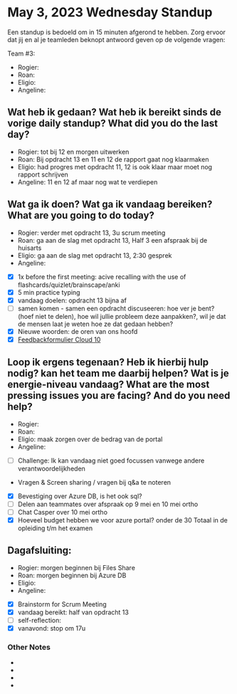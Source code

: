 # May 3, 2023 Wednesday Standup

Een standup is bedoeld om in 15 minuten afgerond te hebben. Zorg ervoor dat jij en al je teamleden beknopt antwoord geven op de volgende vragen:

Team #3:

- Rogier:
- Roan:
- Eligio:
- Angeline:

## Wat heb ik gedaan? Wat heb ik bereikt sinds de vorige daily standup? What did you do the last day?

- Rogier: tot bij 12 en morgen uitwerken
- Roan: Bij opdracht 13 en 11 en 12 de rapport gaat nog klaarmaken
- Eligio: had progres met opdracht 11, 12 is ook klaar maar moet nog rapport schrijven
- Angeline: 11 en 12 af maar nog wat te verdiepen

## Wat ga ik doen? Wat ga ik vandaag bereiken? What are you going to do today?

- Rogier: verder met opdracht 13, 3u scrum meeting
- Roan: ga aan de slag met opdracht 13, Half 3 een afspraak bij de huisarts
- Eligio: ga aan de slag met opdracht 13, 2:30 gesprek
- Angeline:
- [x] 1x before the first meeting: acive recalling with the use of flashcards/quizlet/brainscape/anki
- [x] 5 min practice typing
- [x] vandaag doelen: opdracht 13 bijna af
- [ ] samen komen - samen een opdracht discuseeren: hoe ver je bent? (hoef niet te delen), hoe wil jullie probleem deze aanpakken?, wil je dat de mensen laat je weten hoe ze dat gedaan hebben?
- [x] Nieuwe woorden: de oren van ons hoofd
- [x] [Feedbackformulier Cloud 10](https://docs.google.com/forms/d/e/1FAIpQLSf63hXidEpCTNu0h5_Td7hoVbuVnxeZ3pk_iuI2zBhHcKZnxw/viewform)

## Loop ik ergens tegenaan? Heb ik hierbij hulp nodig? kan het team me daarbij helpen? Wat is je energie-niveau vandaag? What are the most pressing issues you are facing? And do you need help?

- Rogier:
- Roan:
- Eligio: maak zorgen over de bedrag van de portal
- Angeline:
- [ ] Challenge: Ik kan vandaag niet goed focussen vanwege andere verantwoordelijkheden
- Vragen & Screen sharing / vragen bij q&a te noteren
- [x] Bevestiging over Azure DB, is het ook sql?
- [ ] Delen aan teammates over afspraak op 9 mei en 10 mei ortho
- [ ] Chat Casper over 10 mei ortho
- [x] Hoeveel budget hebben we voor azure portal? onder de 30 Totaal in de opleiding t/m het examen

## Dagafsluiting:

- Rogier: morgen beginnen bij Files Share
- Roan: morgen beginnen bij Azure DB
- Eligio:
- Angeline:
- [x] Brainstorm for Scrum Meeting
- [x] vandaag bereikt: half van opdracht 13
- [ ] self-reflection:
- [x] vanavond: stop om 17u

### Other Notes

-
-
-
-
